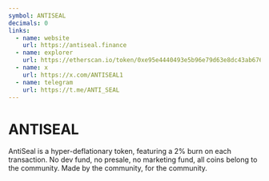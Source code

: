 ```yaml
---
symbol: ANTISEAL
decimals: 0
links:
  - name: website
    url: https://antiseal.finance
  - name: explorer
    url: https://etherscan.io/token/0xe95e4440493e5b96e79d63e8dc43ab676dd44e4c
  - name: x
    url: https://x.com/ANTISEAL1
  - name: telegram
    url: https://t.me/ANTI_SEAL
---
```


# ANTISEAL

AntiSeal is a hyper-deflationary token, featuring a 2% burn on each transaction. No dev fund, no presale, no marketing fund, all coins belong to the community. Made by the community, for the community.
